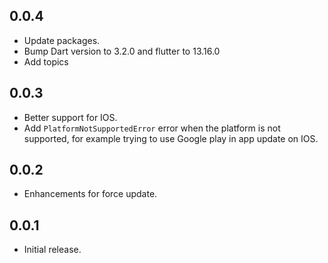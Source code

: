 ## 0.0.4
- Update packages.
- Bump Dart version to 3.2.0 and flutter to 13.16.0
- Add topics

## 0.0.3
- Better support for IOS.
- Add `PlatformNotSupportedError` error when the platform is not supported, for example trying to use Google play in app update on IOS.

## 0.0.2
- Enhancements for force update.

## 0.0.1
- Initial release.
